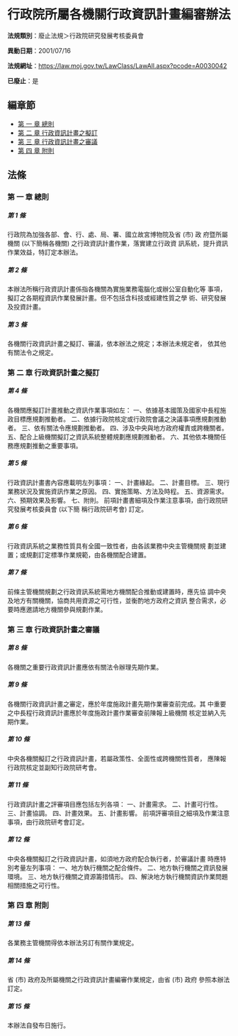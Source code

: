 # 行政院所屬各機關行政資訊計畫編審辦法

**法規類別**：廢止法規＞行政院研究發展考核委員會

**異動日期**：2001/07/16  

**法規網址**：https://law.moj.gov.tw/LawClass/LawAll.aspx?pcode=A0030042

**已廢止**：是


## 編章節
* [第 一 章 總則](#第-一-章-總則)
* [第 二 章 行政資訊計畫之擬訂](#第-二-章-行政資訊計畫之擬訂)
* [第 三 章 行政資訊計畫之審議](#第-三-章-行政資訊計畫之審議)
* [第 四 章 附則](#第-四-章-附則)
## 法條
### 第 一 章 總則

##### 第 1 條
行政院為加強各部、會、行、處、局、署、國立故宮博物院及省 (市) 政
府暨所屬機關 (以下簡稱各機關) 之行政資訊計畫作業，落實建立行政資
訊系統，提升資訊作業效益，特訂定本辦法。

##### 第 2 條
本辦法所稱行政資訊計畫係指各機關為實施業務電腦化或辦公室自動化等
事項，擬訂之各期程資訊作業發展計畫。但不包括含科技或經建性質之學
術、研究發展及投資計畫。

##### 第 3 條
各機關行政資訊計畫之擬訂、審議，依本辦法之規定；本辦法未規定者，
依其他有關法令之規定。

### 第 二 章 行政資訊計畫之擬訂

##### 第 4 條
各機關應擬訂計畫推動之資訊作業事項如左：
一、依據基本國策及國家中長程施政目標應規劃推動者。
二、依據行政院核定或行政院會議之決議事項應規劃推動者。
三、依有關法令應規劃推動者。
四、涉及中央與地方政府權責或跨機關者。
五、配合上級機關擬訂之資訊系統整體規劃應規劃推動者。
六、其他依本機關任務應規劃推動之重要事項。


##### 第 5 條
行政資訊計畫書內容應載明左列事項：
一、計畫緣起。
二、計畫目標。
三、現行業務狀況及實施資訊作業之原因。
四、實施策略、方法及時程。
五、資源需求。
六、預期效果及影響。
七、附則。
前項計畫書細項及作業注意事項，由行政院研究發展考核委員會 (以下簡
稱行政院研考會) 訂定。


##### 第 6 條
行政資訊系統之業務性質具有全國一致性者，由各該業務中央主管機關規
劃並建置；或規劃訂定標準作業規範，由各機關配合建置。

##### 第 7 條
前條主管機關規劃之行政資訊系統需地方機關配合推動或建置時，應先協
調中央及地方有關機關，協商共用資源之可行性，並衡酌地方政府之資訊
整合需求，必要時應邀請地方機關參與規劃作業。

### 第 三 章 行政資訊計畫之審議

##### 第 8 條
各機關之重要行政資訊計畫應依有關法令辦理先期作業。

##### 第 9 條
各機關行政資訊計畫之審定，應於年度施政計畫先期作業審查前完成。其
中重要之中長程行政資訊計畫應於年度施政計畫作業審查前陳報上級機關
核定並納入先期作業。

##### 第 10 條
中央各機關擬訂之行政資訊計畫，若屬政策性、全面性或跨機關性質者，
應陳報行政院核定並副知行政院研考會。

##### 第 11 條
行政資訊計畫之評審項目應包括左列各項：
一、計畫需求。
二、計畫可行性。
三、計畫協調。
四、計畫效果。
五、計畫影響。
前項評審項目之細項及作業注意事項，由行政院研考會訂定。


##### 第 12 條
中央各機關擬訂之行政資訊計畫，如須地方政府配合執行者，於審議計畫
時應特別考量左列事項：
一、地方執行機關之配合條件。
二、地方執行機關之資訊發展環境。
三、地方執行機關之資源籌措情形。
四、解決地方執行機關資訊作業問題相關措施之可行性。


### 第 四 章 附則

##### 第 13 條
各業務主管機關得依本辦法另訂有關作業規定。

##### 第 14 條
省 (市) 政府及所屬機關之行政資訊計畫編審作業規定，由省 (市) 政府
參照本辦法訂定。

##### 第 15 條
本辦法自發布日施行。


